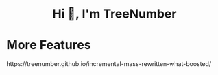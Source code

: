 <h1 align="center">Hi 👋, I'm TreeNumber</h1>
<h1>More Features</h1>https://treenumber.github.io/incremental-mass-rewritten-what-boosted/</h1>
